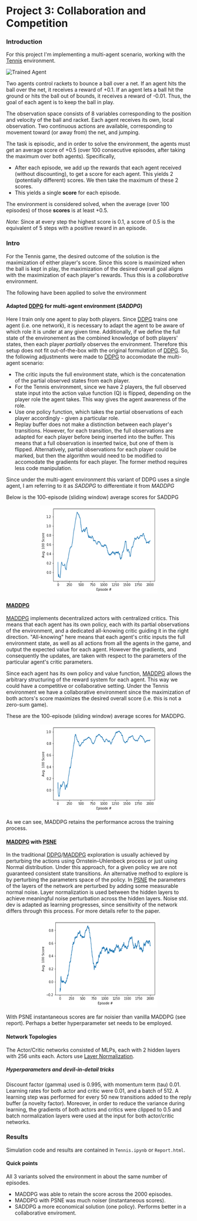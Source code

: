 [//]: # (Image References)

[image1]: https://user-images.githubusercontent.com/10624937/42135623-e770e354-7d12-11e8-998d-29fc74429ca2.gif "Trained Agent"
[image2]: https://user-images.githubusercontent.com/10624937/42135622-e55fb586-7d12-11e8-8a54-3c31da15a90a.gif "Soccer"

[DDPG]: https://arxiv.org/pdf/1509.02971.pdf
[MADDPG]: https://arxiv.org/pdf/1706.02275.pdf
[PSNE]: https://arxiv.org/pdf/1706.01905.pdf
[Layer Normalization]: https://arxiv.org/abs/1607.06450

# Project 3: Collaboration and Competition

### Introduction

For this project I'm implementing a multi-agent scenario, working with the [Tennis](https://github.com/Unity-Technologies/ml-agents/blob/master/docs/Learning-Environment-Examples.md#tennis) environment.

![Trained Agent][image1]

Two agents control rackets to bounce a ball over a net. If an agent hits the ball over the net, it receives a reward of +0.1.  If an agent lets a ball hit the ground or hits the ball out of bounds, it receives a reward of -0.01.  Thus, the goal of each agent is to keep the ball in play.

The observation space consists of 8 variables corresponding to the position and velocity of the ball and racket. Each agent receives its own, local observation.  Two continuous actions are available, corresponding to movement toward (or away from) the net, and jumping. 

The task is episodic, and in order to solve the environment, the agents must get an average score of +0.5 (over 100 consecutive episodes, after taking the maximum over both agents). Specifically,

- After each episode, we add up the rewards that each agent received (without discounting), to get a score for each agent. This yields 2 (potentially different) scores. We then take the maximum of these 2 scores.
- This yields a single **score** for each episode.

The environment is considered solved, when the average (over 100 episodes) of those **scores** is at least +0.5.

*Note*: Since at every step the highest score is 0.1, a score of 0.5 is the equivalent of 5 steps with a positive reward in an episode.


### Intro
For the Tennis game, the desired outcome of the solution is the maximization of either player's score.
Since this score is maximized when the ball is kept in play, the maximization of the desired overall goal aligns with the maximization of each player's rewards.
Thus this is a *collaborative* environment.

The following have been applied to solve the environment

#### Adapted [DDPG] for multi-agent environment (*SADDPG*)
Here I train only one agent to play both players. Since [DDPG] trains one agent (i.e. one network), it is necessary to adapt the agent to be aware of which role it is under at any given time. Additionally, if we define the full state of the environement as the combined knowledge of both players' states, then each player *partially* observes the environment. Therefore this setup does not fit out-of-the-box with the original formulation of [DDPG].
So, the following adjustments were made to [DDPG] to accomodate the multi-agent scenario:
* The critic inputs the full environment state, which is the concatenation of the partial observed states from each player.
* For the Tennis environment, since we have 2 players, the full observed state input into the action value function (Q) is flipped, depending on the player role the agent takes. This way gives the agent awareness of the role.
* Use one policy function, which takes the partial observations of each player accordingly - given a particular role.
* Replay buffer does not make a distinction between each player's transitions. However, for each transition, the full observations are adapted for each player before being inserted into the buffer. This means that a full observation is inserted twice, but one of them is flipped. Alternatively, partial observations for each player could be marked, but then the algorithm would need to be modified to accomodate the gradients for each player. The former method requires less code manipulation.

Since under the multi-agent environment this variant of DDPG uses a single agent, I am referring to it as *SADDPG* to differentiate it from *MADDPG*

Below is the 100-episode (sliding window) average scores for SADDPG
<div style="text-align: center"><img src="assets/SADDPG_AvgScores.png" alt="SADDPG 100-Episode Average Scores" width="320" height="240" ></div>


#### [MADDPG]
[MADDPG] implements decentralized actors with centralized critics. This means that each agent has its own policy, each with its partial observations of the environment, and a dedicated all-knowing critic guiding it in the right direction. "All-knowing" here means that each agent's critic inputs the full environment state, as well as all actions from all the agents in the game, and output the expected value for each agent.
However the gradients, and consequently the updates, are taken with respect to the parameters of the particular agent's critic parameters.

Since each agent has its own policy and value function, [MADDPG] allows the arbitrary structuring of the reward system for each agent.
This way we could have a competitive or collaborative setting. Under the Tennis environment we have a collaborative environment since the maximization of both actors's score maximizes the desired overall score (i.e. this is not a zero-sum game).

These are the 100-episode (sliding window) average scores for MADDPG.

<div style="text-align: center"><img src="assets/MADDPG_AvgScores.png" alt="MADDPG 100-Episode Average Scores" width="320" height="240" ></div>

As we can see, MADDPG retains the performance across the training process.

#### [MADDPG] with [PSNE]
In the traditional [DDPG]/[MADDPG] exploration is usually achieved by perturbing the actions using Ornstein–Uhlenbeck process or just using Normal distribution. Under this approach, for a given policy we are not guaranteed consistent state transitions.
An alternative method to explore is by perturbing the parameters space of the policy. In [PSNE] the parameters of the layers of the network are perturbed by adding some measurable normal noise. Layer normalization is used between the hidden layers to achieve meaningful noise perturbation across the hidden layers.
Noise std. dev is adapted as learning progresses, since sensitivity of the network differs through this process. For more details refer to the paper.

<div style="text-align: center"><img src="assets/MADDPG_PSNE_AvgScores.png" alt="SADDPG 100-Episode Average Scores" width="320" height="240" ></div>

With PSNE instantaneous scores are far noisier than vanilla MADDPG (see report). Perhaps a better hyperparameter set needs to be employed.


#### Network Topologies
The Actor/Critic networks consisted of MLPs, each with 2 hidden layers with 256 units each. Actors use [Layer Normalization].

##### Hyperparameters and devil-in-detail tricks
Discount factor (gamma) used is 0.995, with momentum term (tau) 0.01. Learning rates for both actor and critic were 0.01, and a batch of 512.
A learning step was performed for every 50 new transitions added to the reply buffer (a novelty factor).
Moreover, in order to reduce the variance during learning, the gradients of both actors and critics were clipped to 0.5 and batch normalization layers were used at the input for both actor/critic networks.

### Results

Simulation code and results are contained in  `Tennis.ipynb` or `Report.html`.

#### Quick points
All 3 variants solved the environment in about the same number of episodes.
* MADDPG was able to retain the score across the 2000 episodes.
* MADDPG with PSNE was much noiser (instantaneous scores).
* SADDPG a more economical solution (one policy). Performs better in a collaborative enviroment.

